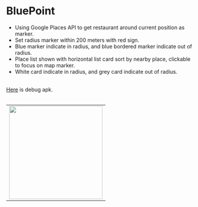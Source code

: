 # BluePoint
<ul>
  <li>Using Google Places API to get restaurant around current position as marker.</li>
  <li>Set radius marker within 200 meters with red sign.</li>
  <li>Blue marker indicate in radius, and blue bordered marker indicate out of radius.</li>
  <li>Place list shown with horizontal list card sort by nearby place, clickable to focus on map marker.</li>
  <li>White card indicate in radius, and grey card indicate out of radius.</li>
</ul><br>
<a href="https://github.com/iqbalsyamhad/BluePoint/raw/master/apk/bluepoint-debug.apk">Here</a> is debug apk.
<br>
<br>
<table>
  <tr>
    <td><img src="https://raw.githubusercontent.com/iqbalsyamhad/BluePoint/master/bluepointdemo.gif" width="250px"></td>
  </tr>
</table>
